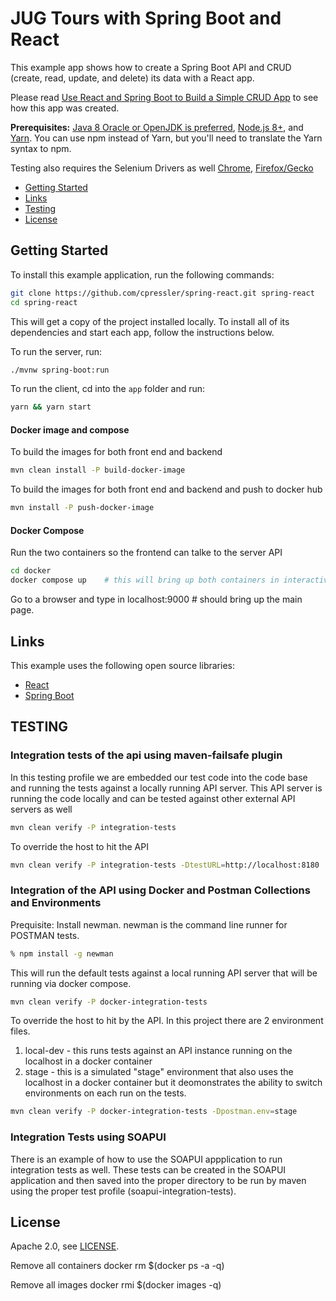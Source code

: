 # JUG Tours with Spring Boot and React
 
This example app shows how to create a Spring Boot API and CRUD (create, read, update, and delete) its data with a React app.

Please read [Use React and Spring Boot to Build a Simple CRUD App](https://developer.okta.com/blog/2018/07/19/simple-crud-react-and-spring-boot) to see how this app was created.

**Prerequisites:** [Java 8 Oracle or OpenJDK is preferred](http://www.oracle.com/technetwork/java/javase/downloads/jdk8-downloads-2133151.html), [Node.js 8+](https://nodejs.org/), and [Yarn](https://yarnpkg.com/en/docs/install). You can use npm instead of Yarn, but you'll need to translate the Yarn syntax to npm.

Testing also requires the Selenium Drivers as well [Chrome](https://chromedriver.storage.googleapis.com/index.html?path=74.0.3729.6), [Firefox/Gecko](https://github.com/mozilla/geckodriver/releases)

* [Getting Started](#getting-started)
* [Links](#links)
* [Testing](#testing)
* [License](#license)

## Getting Started

To install this example application, run the following commands:

```bash
git clone https://github.com/cpressler/spring-react.git spring-react
cd spring-react
```

This will get a copy of the project installed locally. To install all of its dependencies and start each app, follow the instructions below.

To run the server, run:
 
```bash
./mvnw spring-boot:run
```

To run the client, cd into the `app` folder and run:
 
```bash
yarn && yarn start
```

#### Docker image and compose
To build the images for both front end and backend  
```bash
mvn clean install -P build-docker-image  
```


To build the images for both front end and backend  and push to docker hub  
```bash
mvn install -P push-docker-image  
```

#### Docker Compose

Run the two containers so the frontend can talke to the server  API
```bash
cd docker
docker compose up    # this will bring up both containers in interactive mode  
```

Go to a browser and type in
localhost:9000  # should bring up the main page.

## Links

This example uses the following open source libraries:

* [React](https://reactjs.org/)
* [Spring Boot](https://spring.io/projects/spring-boot)


## TESTING

### Integration tests of the api using maven-failsafe plugin 
In this testing profile we are embedded our test code into the code base and running the tests against a locally running API server.
This API server is running the code locally and can be tested against other external API servers as well
``` bash  
mvn clean verify -P integration-tests  
```
To override the host to hit the API  
``` bash 
mvn clean verify -P integration-tests -DtestURL=http://localhost:8180 
```
 
### Integration of the API using Docker and Postman Collections and Environments  
Prequisite: Install newman. newman is the command line runner for POSTMAN tests.
``` bash 
% npm install -g newman
```
This will run the default tests against a local running API server that will be running via docker compose.
``` bash 
mvn clean verify -P docker-integration-tests  
```
To override the host to hit by the API. In this project there are 2 environment files.
1. local-dev  - this runs tests against an API instance running on the localhost in a docker container
2. stage      - this is a simulated "stage" environment that also uses the localhost in a docker container 
but it deomonstrates the ability to switch environments on each run on the tests.
``` bash  
mvn clean verify -P docker-integration-tests -Dpostman.env=stage  
```

### Integration Tests using SOAPUI

There is an example of how to use the SOAPUI appplication to run integration tests as well.
These tests can be created in the SOAPUI application and then saved into the proper directory to 
be run by maven using the proper test profile (soapui-integration-tests).

## License

Apache 2.0, see [LICENSE](LICENSE).


Remove all containers 
docker rm $(docker ps -a -q) <BR>

Remove all images 
docker rmi $(docker images -q)